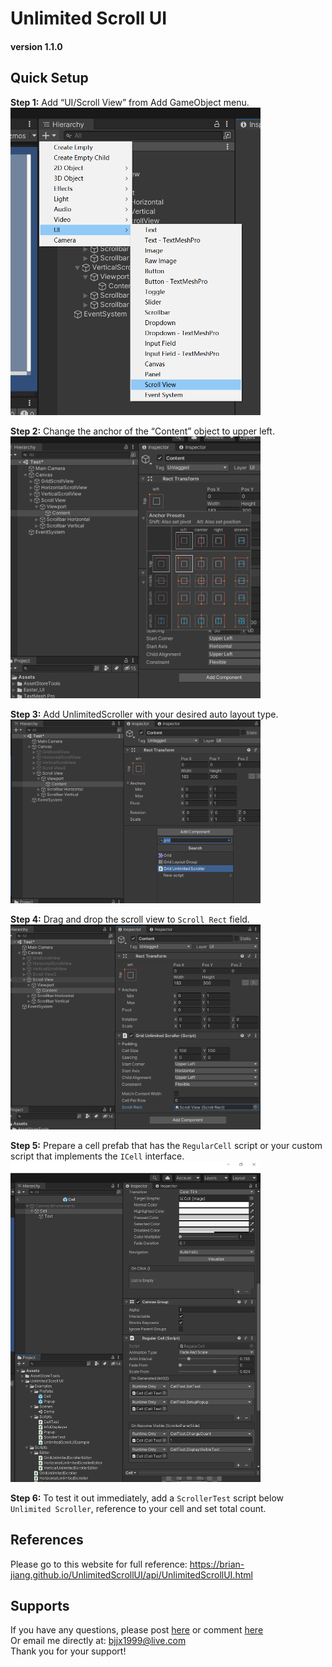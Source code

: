 # Unlimited Scroll UI
#### version 1.1.0

## Quick Setup
**Step 1:** Add “UI/Scroll View” from Add GameObject menu.  
<img src="./images/1.png" width=400>

**Step 2:** Change the anchor of the “Content” object to upper left.  
<img src="./images/2.png" width=400>

**Step 3:** Add UnlimitedScroller with your desired auto layout type.  
<img src="./images/3.png" width=400>

**Step 4:** Drag and drop the scroll view to `Scroll Rect` field.  
<img src="./images/4.png" width=400>

**Step 5:** Prepare a cell prefab that has the `RegularCell` script or your custom script that implements the `ICell` interface.  
<img src="./images/5.png" width=400>

**Step 6:** To test it out immediately, add a `ScrollerTest` script below `Unlimited Scroller`, reference to your cell and set total count.

## References
Please go to this website for full reference: https://brian-jiang.github.io/UnlimitedScrollUI/api/UnlimitedScrollUI.html

## Supports
If you have any questions, please post [here](https://github.com/Brian-Jiang/UnlimitedScrollUI)
or comment [here](http://u3d.as/2z2a)  
Or email me directly at: [bjjx1999@live.com](mailto:bjjx1999@live.com)  
Thank you for your support!
